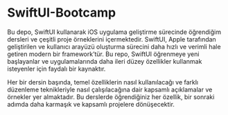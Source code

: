 # SwiftUI-Bootcamp

Bu depo, SwiftUI kullanarak iOS uygulama geliştirme sürecinde öğrendiğim dersleri ve çeşitli proje örneklerini içermektedir. SwiftUI, Apple tarafından geliştirilen ve kullanıcı arayüzü oluşturma sürecini daha hızlı ve verimli hale getiren modern bir framework’tür. Bu repo, SwiftUI öğrenmeye yeni başlayanlar ve uygulamalarında daha ileri düzey özellikler kullanmak isteyenler için faydalı bir kaynaktır.

Her bir dersin başında, temel özelliklerin nasıl kullanılacağı ve farklı düzenleme teknikleriyle nasıl çalışılacağına dair kapsamlı açıklamalar ve örnekler yer almaktadır. Bu derslerde öğrendiğiniz her özellik, bir sonraki adımda daha karmaşık ve kapsamlı projelere dönüşecektir.
